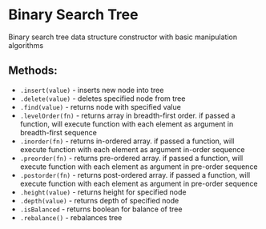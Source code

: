 # Binary Search Tree

Binary search tree data structure constructor with basic manipulation algorithms

## Methods:

-   `.insert(value)` - inserts new node into tree
-   `.delete(value)` - deletes specified node from tree
-   `.find(value)` - returns node with specified value
-   `.levelOrder(fn)` - returns array in breadth-first order. if passed a function, will execute function with each element as argument in breadth-first sequence
-   `.inorder(fn)` - returns in-ordered array. if passed a function, will execute function with each element as argument in-order sequence
-   `.preorder(fn)` - returns pre-ordered array. if passed a function, will execute function with each element as argument in pre-order sequence
-   `.postorder(fn)` - returns post-ordered array. if passed a function, will execute function with each element as argument in pre-order sequence
-   `.height(value)` - returns height for specified node
-   `.depth(value)` - returns depth of specified node
-   `.isBalanced` - returns boolean for balance of tree
-   `.rebalance()` - rebalances tree
